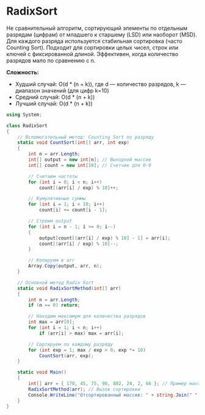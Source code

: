# RadixSort

Не сравнительный алгоритм, сортирующий элементы по отдельным разрядам (цифрам) от младшего к старшему (LSD) или наоборот (MSD). Для каждого разряда используется стабильная сортировка (часто Counting Sort). Подходит для сортировки целых чисел, строк или ключей с фиксированной длиной. Эффективен, когда количество разрядов мало по сравнению с n.

**Сложность:**
- Худший случай: O(d * (n + k)), где d — количество разрядов, k — диапазон значений (для цифр k=10)
- Средний случай: O(d * (n + k))
- Лучший случай: O(d * (n + k))

```cs
using System;

class RadixSort
{
    // Вспомогательный метод: Counting Sort по разряду
    static void CountSort(int[] arr, int exp)
    {
        int n = arr.Length;
        int[] output = new int[n]; // Выходной массив
        int[] count = new int[10]; // Счетчик для 0-9

        // Считаем частоты
        for (int i = 0; i < n; i++)
            count[(arr[i] / exp) % 10]++;

        // Кумулятивные суммы
        for (int i = 1; i < 10; i++)
            count[i] += count[i - 1];

        // Строим output
        for (int i = n - 1; i >= 0; i--)
        {
            output[count[(arr[i] / exp) % 10] - 1] = arr[i];
            count[(arr[i] / exp) % 10]--;
        }

        // Копируем в arr
        Array.Copy(output, arr, n);
    }

    // Основной метод Radix Sort
    static void RadixSortMethod(int[] arr)
    {
        int n = arr.Length;
        if (n == 0) return;

        // Находим максимум для количества разрядов
        int max = arr[0];
        for (int i = 1; i < n; i++)
            if (arr[i] > max) max = arr[i];

        // Сортируем по каждому разряду
        for (int exp = 1; max / exp > 0; exp *= 10)
            CountSort(arr, exp);
    }

    static void Main()
    {
        int[] arr = { 170, 45, 75, 90, 802, 24, 2, 66 }; // Пример массива
        RadixSortMethod(arr); // Вызов сортировки
        Console.WriteLine("Отсортированный массив: " + string.Join(" ", arr));
    }
}
```